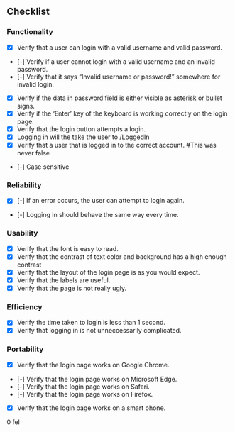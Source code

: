 ## Checklist

### Functionality

- [x] Verify that a user can login with a valid username and valid password.
- [-] Verify if a user cannot login with a valid username and an invalid password.
- [-] Verify that it says “Invalid username or password!” somewhere for invalid login.
- [x] Verify if the data in password field is either visible as asterisk or bullet signs.
- [x] Verify if the ‘Enter’ key of the keyboard is working correctly on the login page.
- [x] Verify that the login button attempts a login.
- [x] Logging in will the take the user to /LoggedIn
- [x] Verify that a user that is logged in to the correct account. #This was never false
- [-] Case sensitive

### Reliability

- [x] [-] If an error occurs, the user can attempt to login again.
- [-] Logging in should behave the same way every time.

### Usability

- [x] Verify that the font is easy to read.
- [x] Verify that the contrast of text color and background has a high enough contrast
- [x] Verify that the layout of the login page is as you would expect.
- [x] Verify that the labels are useful.
- [x] Verify that the page is not really ugly.

### Efficiency

- [x] Verify the time taken to login is less than 1 second.
- [x] Verify that logging in is not unneccessarily complicated.

### Portability

- [x] Verify that the login page works on Google Chrome.
- [-] Verify that the login page works on Microsoft Edge.
- [-] Verify that the login page works on Safari.
- [-] Verify that the login page works on Firefox.
- [x] Verify that the login page works on a smart phone.

0 fel
